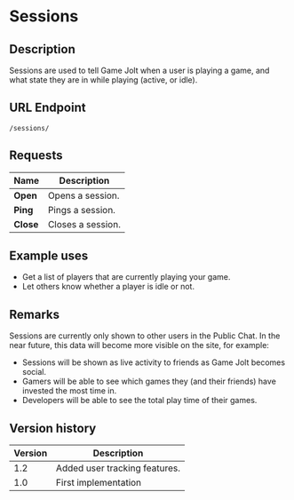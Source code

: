 # Sessions

## Description

Sessions are used to tell Game Jolt when a user is playing a game, and what state they are in while playing (active, or idle).

## URL Endpoint
```
/sessions/
```

## Requests

Name							| Description
---								| ---
__Open__						| Opens a session.
__Ping__						| Pings a session.
__Close__						| Closes a session.

## Example uses

- Get a list of players that are currently playing your game.
- Let others know whether a player is idle or not.

## Remarks

Sessions are currently only shown to other users in the Public Chat. In the near future, this data will become more visible on the site, for example:

- Sessions will be shown as live activity to friends as Game Jolt becomes social.
- Gamers will be able to see which games they (and their friends) have invested the most time in.
- Developers will be able to see the total play time of their games.

## Version history

Version		| Description
---			| ---
1.2			| Added user tracking features.
1.0			| First implementation